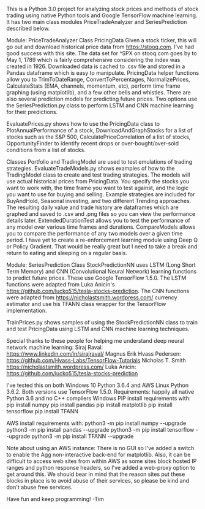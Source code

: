 This is a Python 3.0 project for analyzing stock prices and methods of stock trading using native Python tools and Google TensorFlow machine learning. It has two main class modules PriceTradeAnalyzer and SeriesPrediction described below.

Module: PriceTradeAnalyzer
Class PricingData
Given a stock ticker, this will go out and download historical price data from https://stooq.com.  I've had good success with this site.  The data set for ^SPX on stooq.com goes by to May 1, 1789 which is fairly comprehensive considering the index was created in 1926.  Downloaded data is cached to .csv file and stored in a Pandas dataframe which is easy to manipulate.  PricingData helper functions allow you to TrimToDateRange, ConvertToPercentages, NormalizePrices, CalculateStats (EMA, channels, momentum, etc), perform time frame graphing (using matplotlib), and a few other bells and whistles.  There are also several prediction models for predicting future prices.  Two options use the SeriesPrediction.py class to perform LSTM and CNN machine learning for their predictions.

EvaluatePrices.py shows how to use the PricingData class to PlotAnnualPerformance of a stock, DownloadAndGraphStocks for a list of stocks such as the S&P 500, CalculatePriceCorrelation of a list of stocks, OpportunityFinder to identify recent drops or over-bought/over-sold conditions from a list of stocks.

Classes Portfolio and TradingModel are used to test emulations of trading strategies.  EvaluateTradeModels.py shows examples of how to the TradingModel class to create and test trading strategies.  The models will use actual historical prices from PricingData. You specify the stocks you want to work with, the time frame you want to test against, and the logic you want to use for buying and selling.  Example strategies are included for BuyAndHold, Seasonal investing, and two different Trending approaches.  The resulting daily value and trade history are dataframes which are graphed and saved to .csv and .png files so you can view the performance details later.  ExtendedDurationTest allows you to test the performance of any model over various time frames and durations.  CompareModels allows you to compare the performance of any two models over a given time period.  I have yet to create a re-enforcement learning module using Deep Q or Policy Gradient.  That would be really great but I need to take a break and return to eating and sleeping on a regular basis.

Module: SeriesPrediction
Class StockPredictionNN uses LSTM (Long Short Term Memory) and CNN (Convolutional Neural Network) learning functions to predict future prices.  These use Google TensorFlow 1.5.0. The LSTM functions were adapted from Luka Anicin's https://github.com/lucko515/tesla-stocks-prediction.  The CNN functions were adapted from https://nicholastsmith.wordpress.com/ currency estimator and use his TFANN class wrapper for the TensorFlow implementation.

TrainPrices.py shows samples of using the StockPredictionNN class to train and test PricingData using LSTM and CNN machine learning techniques.

Special thanks to these people for helping me understand deep neural network machine learning:
Siraj Raval: https://www.linkedin.com/in/sirajraval/
Magnus Erik Hvass Pedersen: https://github.com/Hvass-Labs/TensorFlow-Tutorials
Nicholas T. Smith https://nicholastsmith.wordpress.com/ 
Luka Anicin: https://github.com/lucko515/tesla-stocks-prediction

I've tested this on both Windows 10 Python 3.6.4  and AWS Linux Python 3.6.2.  Both versions use TensorFlow 1.5.0.
Requirements: happily all native Python 3.6 and no C++ compilers
Windows PIP install requirements with:
pip install numpy
pip install pandas
pip install matplotlib
pip install tensorflow
pip install TFANN

AWS install requirements with:
python3 -m pip install numpy --upgrade
python3 -m pip install pandas --upgrade
python3 -m pip install tensorflow --upgrade
python3 -m pip install TFANN --upgrade

Note about using an AWS instance:  There is no GUI so I've added a switch to enable the Agg non-interactive back-end for matplotlib.  Also, it can be difficult to access web sites from within AWS as some sites block hosted IP ranges and python response headers, so I've added a web-proxy option to get around this.  We should bear in mind that the reason sites put these blocks in place is to avoid abuse of their services, so please be kind and don't abuse free services.

Have fun and keep programming!
-Tim
